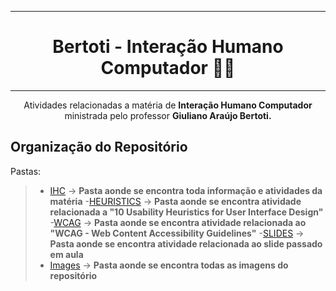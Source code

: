 <div align='center'>

---
# Bertoti - Interação Humano Computador 👨‍💻

---

Atividades relacionadas a matéria de **Interação Humano Computador** ministrada pelo professor **Giuliano Araújo Bertoti.**

</div>


## Organização do Repositório

Pastas:
> - [IHC](https://github.com/vbuarque/bertoti/tree/main/IHC) -> **Pasta aonde se encontra toda informação e atividades da matéria**
>       -[HEURISTICS](https://github.com/vbuarque/bertoti/tree/main/IHC) -> **Pasta aonde se encontra atividade relacionada a "10 Usability Heuristics for User Interface Design"**
>       -[WCAG](https://github.com/vbuarque/bertoti/tree/main/IHC) -> **Pasta aonde se encontra atividade relacionada ao "WCAG - Web Content Accessibility Guidelines"**
>       -[SLIDES](https://github.com/vbuarque/bertoti/tree/main/IHC) -> **Pasta aonde se encontra atividade relacionada ao slide passado em aula**
> - [Images](https://github.com/vbuarque/bertoti/tree/main/IHC) -> **Pasta aonde se encontra todas as imagens do repositório**

